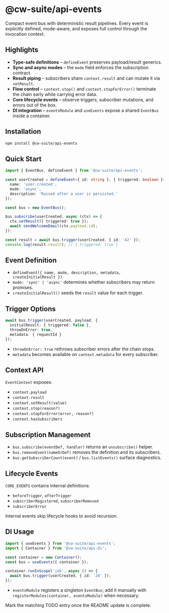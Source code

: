 # @cw-suite/api-events

Compact event bus with deterministic result pipelines. Every event is explicitly defined, mode-aware, and exposes full control through the invocation context.

## Highlights
- **Type-safe definitions** – `defineEvent` preserves payload/result generics.
- **Sync and async modes** – the `mode` field enforces the subscription contract.
- **Result piping** – subscribers share `context.result` and can mutate it via `setResult`.
- **Flow control** – `context.stop()` and `context.stopForError()` terminate the chain early while carrying error data.
- **Core lifecycle events** – observe triggers, subscriber mutations, and errors out of the box.
- **DI integration** – `eventsModule` and `useEvents` expose a shared `EventBus` inside a container.

## Installation

```bash
npm install @cw-suite/api-events
```

## Quick Start

```ts
import { EventBus, defineEvent } from '@cw-suite/api-events';

const userCreated = defineEvent<{ id: string }, { triggered: boolean }>({
  name: 'user.created',
  mode: 'async',
  description: 'Raised after a user is persisted.'
});

const bus = new EventBus();

bus.subscribe(userCreated, async (ctx) => {
  ctx.setResult({ triggered: true });
  await sendWelcomeEmail(ctx.payload.id);
});

const result = await bus.trigger(userCreated, { id: '42' });
console.log(result.result); // { triggered: true }
```

## Event Definition
- `defineEvent({ name, mode, description, metadata, createInitialResult })`
- `mode: 'sync' | 'async'` determines whether subscribers may return promises.
- `createInitialResult()` seeds the `result` value for each trigger.

## Trigger Options
```ts
await bus.trigger(userCreated, payload, {
  initialResult: { triggered: false },
  throwOnError: true,
  metadata: { requestId }
});
```
- `throwOnError: true` rethrows subscriber errors after the chain stops.
- `metadata` becomes available on `context.metadata` for every subscriber.

## Context API
`EventContext` exposes:
- `context.payload`
- `context.result`
- `context.setResult(value)`
- `context.stop(reason?)`
- `context.stopForError(error, reason?)`
- `context.hasSubscribers`

## Subscription Management
- `bus.subscribe(eventDef, handler)` returns an `unsubscribe()` helper.
- `bus.removeEvent(nameOrDef)` removes the definition and its subscribers.
- `bus.getSubscriberCount(event)` / `bus.listEvents()` surface diagnostics.

## Lifecycle Events
`CORE_EVENTS` contains internal definitions:
- `beforeTrigger`, `afterTrigger`
- `subscriberRegistered`, `subscriberRemoved`
- `subscriberError`

Internal events skip lifecycle hooks to avoid recursion.

## DI Usage

```ts
import { useEvents } from '@cw-suite/api-events';
import { Container } from '@cw-suite/api-di';

const container = new Container();
const bus = useEvents({ container });

container.runInScope('job', async () => {
  await bus.trigger(userCreated, { id: '24' });
});
```

- `eventsModule` registers a singleton `EventBus`; add it manually with `registerModules(container, eventsModule)` when necessary.

Mark the matching TODO entry once the README update is complete.
